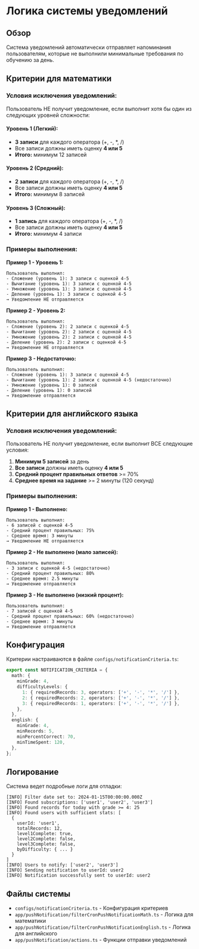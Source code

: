 # Логика системы уведомлений

## Обзор

Система уведомлений автоматически отправляет напоминания пользователям, которые не выполнили минимальные требования по обучению за день.

## Критерии для математики

### Условия исключения уведомлений:

Пользователь НЕ получит уведомление, если выполнит хотя бы один из следующих уровней сложности:

#### Уровень 1 (Легкий):

- **3 записи** для каждого оператора (+, -, \*, /)
- Все записи должны иметь оценку **4 или 5**
- **Итого:** минимум 12 записей

#### Уровень 2 (Средний):

- **2 записи** для каждого оператора (+, -, \*, /)
- Все записи должны иметь оценку **4 или 5**
- **Итого:** минимум 8 записей

#### Уровень 3 (Сложный):

- **1 запись** для каждого оператора (+, -, \*, /)
- Все записи должны иметь оценку **4 или 5**
- **Итого:** минимум 4 записи

### Примеры выполнения:

**Пример 1 - Уровень 1:**

```
Пользователь выполнил:
- Сложение (уровень 1): 3 записи с оценкой 4-5
- Вычитание (уровень 1): 3 записи с оценкой 4-5
- Умножение (уровень 1): 3 записи с оценкой 4-5
- Деление (уровень 1): 3 записи с оценкой 4-5
→ Уведомление НЕ отправляется
```

**Пример 2 - Уровень 2:**

```
Пользователь выполнил:
- Сложение (уровень 2): 2 записи с оценкой 4-5
- Вычитание (уровень 2): 2 записи с оценкой 4-5
- Умножение (уровень 2): 2 записи с оценкой 4-5
- Деление (уровень 2): 2 записи с оценкой 4-5
→ Уведомление НЕ отправляется
```

**Пример 3 - Недостаточно:**

```
Пользователь выполнил:
- Сложение (уровень 1): 3 записи с оценкой 4-5
- Вычитание (уровень 1): 2 записи с оценкой 4-5 (недостаточно)
- Умножение (уровень 1): 0 записей
- Деление (уровень 1): 0 записей
→ Уведомление отправляется
```

## Критерии для английского языка

### Условия исключения уведомлений:

Пользователь НЕ получит уведомление, если выполнит ВСЕ следующие условия:

1. **Минимум 5 записей** за день
2. **Все записи** должны иметь оценку **4 или 5**
3. **Средний процент правильных ответов** >= 70%
4. **Среднее время на задание** >= 2 минуты (120 секунд)

### Примеры выполнения:

**Пример 1 - Выполнено:**

```
Пользователь выполнил:
- 6 записей с оценкой 4-5
- Средний процент правильных: 75%
- Среднее время: 3 минуты
→ Уведомление НЕ отправляется
```

**Пример 2 - Не выполнено (мало записей):**

```
Пользователь выполнил:
- 3 записи с оценкой 4-5 (недостаточно)
- Средний процент правильных: 80%
- Среднее время: 2.5 минуты
→ Уведомление отправляется
```

**Пример 3 - Не выполнено (низкий процент):**

```
Пользователь выполнил:
- 7 записей с оценкой 4-5
- Средний процент правильных: 60% (недостаточно)
- Среднее время: 3 минуты
→ Уведомление отправляется
```

## Конфигурация

Критерии настраиваются в файле `configs/notificationCriteria.ts`:

```typescript
export const NOTIFICATION_CRITERIA = {
  math: {
    minGrade: 4,
    difficultyLevels: {
      1: { requiredRecords: 3, operators: ['+', '-', '*', '/'] },
      2: { requiredRecords: 2, operators: ['+', '-', '*', '/'] },
      3: { requiredRecords: 1, operators: ['+', '-', '*', '/'] },
    },
  },
  english: {
    minGrade: 4,
    minRecords: 5,
    minPercentCorrect: 70,
    minTimeSpent: 120,
  },
};
```

## Логирование

Система ведет подробные логи для отладки:

```
[INFO] Filter date set to: 2024-01-15T00:00:00.000Z
[INFO] Found subscriptions: ['user1', 'user2', 'user3']
[INFO] Found records for today with grade >= 4: 25
[INFO] Found users with sufficient stats: [
  {
    userId: 'user1',
    totalRecords: 12,
    level1Complete: true,
    level2Complete: false,
    level3Complete: false,
    byDifficulty: { ... }
  }
]
[INFO] Users to notify: ['user2', 'user3']
[INFO] Sending notification to userId: user2
[INFO] Notification successfully sent to userId: user2
```

## Файлы системы

- `configs/notificationCriteria.ts` - Конфигурация критериев
- `app/pushNotification/filterCronPushNotificationMath.ts` - Логика для математики
- `app/pushNotification/filterCronPushNotificationEnglish.ts` - Логика для английского
- `app/pushNotification/actions.ts` - Функции отправки уведомлений
